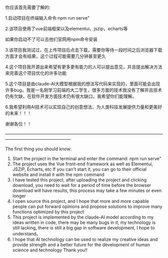 你应该首先需要了解的:

1.启动项目在终端输入命令:npm run serve"

2.该项目使用了vue前端框架以及elementui，jszip，echarts等

如果你启动不了可以去他们官网用npm命令安装

3.该项目我测试过，在上传项目后点击下载，需要你等待一段时间之后浏览器下载方面才会有结果，这个过程可能需要几分钟甚至更久

4.这个项目我开源出来希望有更多更有能力的人可以提出意见，并且提出解决方法来完善这个项目优化的许多功能

5.这个项目是由claude-AI大模型根据我的想法写代码来实现的，里面可能会出现许多bug，我是一名刚学习前端的大二学生，很多方面的技术我没有了解并且技术仍有欠缺，在软件开发方面技术仍有很大缺口，我希望你们能理解。

6.我希望利用AI技术可以实现自己的创意想法，为人类科技发展提供力量和更美好的未来！！！

谢谢各位！！

———————————————————————————————————————————————————


The first thing you should know:
1. Start the project in the terminal and enter the command: npm run serve"
2. The project uses the Vue front-end framework as well as Elementui, JSZIP, Echarts, etc
If you can't start it, you can go to their official website and install it with the npm command
3. I have tested this project, after uploading the project and clicking download, you need to wait for a period of time before the browser download will have results, this process may take a few minutes or even longer
4. I open source this project, and I hope that more and more capable people can put forward opinions and propose solutions to improve many functions optimized by this project
5. This project is implemented by the claude-AI model according to my ideas written in code, there may be many bugs in it, my technology is still lacking, there is still a big gap in software development, I hope to understand。
6. I hope that AI technology can be used to realize my creative ideas and provide strength and a better future for the development of human science and technology
Thank you!!
